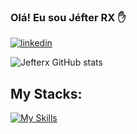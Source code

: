 ### Olá! Eu sou Jéfter RX ✋

[![linkedin](https://img.shields.io/badge/LinkedIn-0077B5?style=for-the-badge&logo=linkedin&logoColor=white)](https://www.linkedin.com/in/jefter-r-x/)

![Jefterx GitHub stats](https://github-readme-stats.vercel.app/api?username=jefterx&show_icons=true&theme=radical)

## My Stacks:

[![My Skills](https://skillicons.dev/icons?i=js,react,nextjs,nodejs,py,go,ts,docker,cloudflare,discord&perline=10)](https://skillicons.dev)

